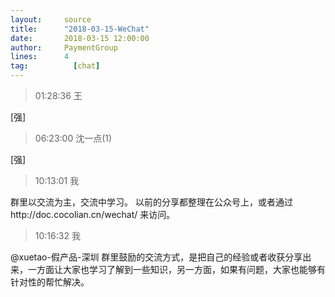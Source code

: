 ```yaml
---
layout:     source 
title:      "2018-03-15-WeChat"
date:       2018-03-15 12:00:00
author:     PaymentGroup
lines:      4 
tag:		  [chat]
---
```

> 01:28:36  王  
   
[强]  
   
> 06:23:00  沈一点(1)  
   
[强]  
   
> 10:13:01  我  
   
群里以交流为主，交流中学习。 以前的分享都整理在公众号上，或者通过http://doc.cocolian.cn/wechat/ 来访问。   
   
> 10:16:32  我  
   
@xuetao-假产品-深圳  群里鼓励的交流方式，是把自己的经验或者收获分享出来，一方面让大家也学习了解到一些知识，另一方面，如果有问题，大家也能够有针对性的帮忙解决。   
   
